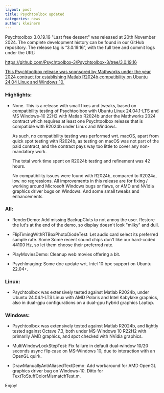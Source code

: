 ```yaml
---
layout: post
title: Psychtoolbox updated
categories: news
author: kleinerm
---
```


Psychtoolbox 3.0.19.16 "Last free dessert" was released at 20th November 2024.
The complete development history can be found in our GitHub repository.
The release tag is “3.0.19.16”, with the full tree and commit logs under the URL:

<https://github.com/Psychtoolbox-3/Psychtoolbox-3/tree/3.0.19.16>

[This Psychtoolbox release was sponsored by Mathworks under the year 2024 contract
for establishing Matlab R2024b compatibility on Ubuntu 24.04 Linux and Windows 10.
](https://www.mathworks.com/solutions/neuroscience.html)


### Highlights:

- None. This is a release with small fixes and tweaks, based on compatibility
  testing of Psychtoolbox with Ubuntu Linux 24.04.1-LTS and MS Windows-10 22H2
  with Matlab R2024b under the Mathworks 2024 contract which requires at least
  one Psychtoolbox release that is compatible with R2024b under Linux and Windows.

  As such, no compatibility testing was performed wrt. macOS, apart from quick
  spot testing with R2024b, as testing on macOS was not part of the paid contract,
  and the contract pays way too little to cover any non-mandatory work.

  The total work time spent on R2024b testing and refinement was 42 hours.

  No compatibility issues were found with R2024b, compared to R2024a, iow.
  no regressions. All improvements in this release are for fixing / working
  around Microsoft Windows bugs or flaws, or AMD and NVidia graphics driver
  bugs on Windows. And some small tweaks and enhancements.

### All:

- RenderDemo: Add missing BackupCluts to not annoy the user. Restore the lut's
  at the end of the demo, so display doesn't look "milky" and dull.

- FlipTimingWithRTBoxPhotoDiodeTest: Let audio card select its preferred sample rate.
  Some Some recent sound chips don't like our hard-coded 44100 Hz, so let them
  choose their preferred rate.

- PlayMoviesDemo: Cleanup web movies offering a bit.

- PsychImaging: Some doc update wrt. Intel 10 bpc support on Ubuntu 22.04+.

### Linux:

- Psychtoolbox was extensively tested against Matlab R2024b, under Ubuntu 24.04.1-LTS
  Linux with AMD Polaris and Intel Kabylake graphics, also in dual-gpu configurations
  on a dual-gpu hybrid graphics Laptop.

### Windows:

- Psychtoolbox was extensively tested against Matlab R2024b, and lightly tested
  against Octave 7.3, both under MS-Windows 10 R22H2 with primarily AMD graphics,
  and spot checked with NVidia graphics.

- MultiWindowLockStepTest: Fix failure in default dual-window 10/20 seconds async
  flip case on MS-Windows 10, due to interaction with an OpenGL quirk.

- DrawManuallyAntiAliasedTextDemo: Add workaround for AMD OpenGL graphics driver
  bug on Windows-10. Ditto for TextToStuffColorMismatchTest.m.

Enjoy!
